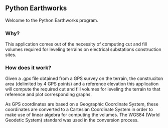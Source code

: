 ## Python Earthworks

Welcome to the Python Earthworks program.

### Why?
This application comes out of the necessity of computing cut and fill volumes required for leveling terrains on electrical substations construction sites.

### How does it work?
Given a .gpx file obtained from a GPS survey on the terrain, the construciton area (delimited by 4 GPS points) and a reference elevation this application will compute the required cut and fill volumes for leveling the terrain to that reference and plot corresponding graphs.

As GPS coordinates are based on a Geographic Coordinate System, these coordinates are converted to a Cartesian Coordinate System in order to make use of linear algebra for computing the volumes. The WGS84 (World Geodetic System) standard was used in the conversion process.
